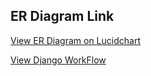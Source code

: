 ## ER Diagram Link

[View ER Diagram on Lucidchart](https://lucid.app/lucidchart/57fab05c-407d-4e7e-bc13-225ac973e9b3/edit?beaconFlowId=F93CF18F3B5601C5&invitationId=inv_052f524f-6e79-485a-a7eb-f3322ebf10c3&page=0_0#)

[View Django WorkFlow](https://lucid.app/lucidchart/aedbc20f-8d8b-42e3-a7e6-368e42c89652/edit?page=0_0#)
